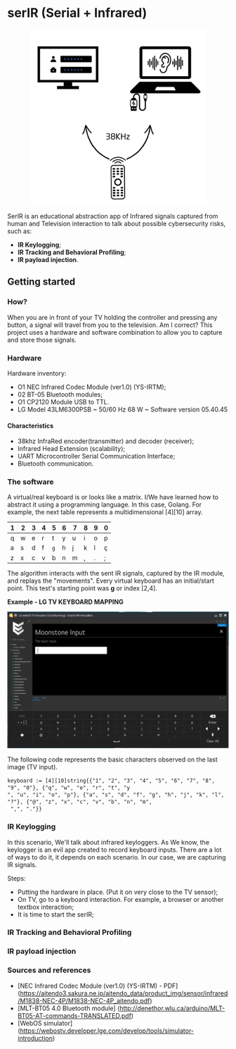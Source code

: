 # serIR (Serial + Infrared)

<p align="center">
<img src="https://github.com/ncaio/serIR/blob/main/img/Neo%20Tech.png" alt="alt text" width="400" class="center"/>
</p>

SerIR is an educational abstraction app of Infrared signals captured from human and Television interaction to talk about possible cybersecurity risks, such as:

 - **IR Keylogging**;
 - **IR Tracking and Behavioral Profiling**;
 - **IR payload injection**.

## Getting started

### How?

When you are in front of your TV holding the controller and pressing any button, a signal will travel from you to the television. Am I correct? This project uses a hardware and software combination to allow you to capture and store those signals.

### Hardware

Hardware inventory: 
 - O1 NEC Infrared Codec Module (ver1.0) (YS-IRTM);
 - 02 BT-05 Bluetooth modules;
 - O1 CP2120 Module USB to TTL.
 - LG Model 43LM6300PSB ~ 50/60 Hz 68 W ~ Software version 05.40.45

#### Characteristics

 - 38khz InfraRed encoder(transmitter) and decoder (receiver);
 - Infrared Head Extension (scalability); 
 - UART Microcontroller Serial Communication Interface;
 - Bluetooth communication.

### The software

A virtual/real keyboard is or looks like a matrix. I/We have learned how to abstract it using a programming language. In this case, Golang. For example, the next table represents a multidimensional [4][10] array. 

| 1 | 2 | 3 | 4 | 5 | 6 | 7 | 8 | 9 | 0 |
| --- | --- | --- | --- | --- | --- | --- | --- | --- | --- |
| q | w | e | r | t | y | u | i | o | p |
| a | s | d | f | `g` | h | j | k | l | ç |
| z | x | c | v | b | n | m | , | . | ; |

The algorithm interacts with the sent IR signals, captured by the IR module, and replays the "movements". Every virtual keyboard has an initial/start point. This test's starting point was **g** or index [2,4].   

**Example - LG TV KEYBOARD MAPPING**

<p align="center">
<img src="https://github.com/ncaio/serIR/blob/main/img/Screenshot_20240909_164601.png" alt="alt text" width="600" class="center"/>
</p>

The following code represents the basic characters observed on the last image (TV input). 

```
keyboard := [4][10]string{{"1", "2", "3", "4", "5", "6", "7", "8", "9", "0"}, {"q", "w", "e", "r", "t", "y
", "u", "i", "o", "p"}, {"a", "s", "d", "f", "g", "h", "j", "k", "l", "?"}, {"@", "z", "x", "c", "v", "b", "n", "m",
 ",", "."}}
```
### IR Keylogging

In this scenario, We'll talk about infrared keyloggers. As We know, the keylogger is an evil app created to record keyboard inputs. There are a lot of ways to do it, it depends on each scenario. In our case, we are capturing IR signals. 

Steps:

 - Putting the hardware in place. (Put it on very close to the TV sensor);
 - On TV, go to a keyboard interaction. For example, a browser or another textbox interaction;
 - It is time to start the serIR;

### IR Tracking and Behavioral Profiling

### IR payload injection

### Sources and references

 - [NEC Infrared Codec Module (ver1.0) (YS-IRTM) - PDF] (https://aitendo3.sakura.ne.jp/aitendo_data/product_img/sensor/infrared/M1838-NEC-4P/M1838-NEC-4P_aitendo.pdf)
 - [MLT-BT05 4.0 Bluetooth module] (http://denethor.wlu.ca/arduino/MLT-BT05-AT-commands-TRANSLATED.pdf)
 - [WebOS simulator] (https://webostv.developer.lge.com/develop/tools/simulator-introduction)
